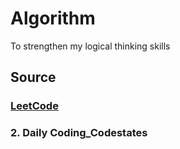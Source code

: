 # Algorithm
To strengthen my logical thinking skills

## Source
### [LeetCode](https://leetcode.com/)

### 2. Daily Coding_Codestates
